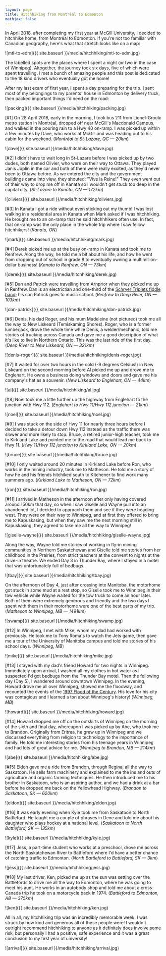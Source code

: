```yaml
---
layout: page
title: Hitchhiking from Montréal to Edmonton
mathjax: false
---
```


In April 2018, after completing my first year at McGill University, I decided to hitchhike home, from Montréal to Edmonton. If you're not too familiar with Canadian geography, here's what that stretch looks like on a map:

![mtl-to-edm]({{ site.baseurl }}/media/hitchhiking/mtl-to-edm.jpg)

The labelled spots are the places where I spent a night (or two in the case of Winnipeg). Altogether, the journey took six days, five of which were spent travelling. I met a bunch of amazing people and this post is dedicated to the 18 kind drivers who eventually got me home!  

After my last exam of first year, I spent a day preparing for the trip. I sent most of my belongings to my parents' house in Edmonton by delivery truck, then packed important things I'd need on the road:

![packing]({{ site.baseurl }}/media/hitchhiking/packing.jpg)

[#1] On 28 April 2018, early in the morning, I took bus 211 from Lionel-Groulx metro station in Montréal, dropped off near McGill's Macdonald Campus, and walked in the pouring rain to a Hwy 40 on-ramp. I was picked up within a few minutes by Dave, who works at McGill and was heading out to his cabin for the weekend. (_Montréal to St-Lazare, QC &mdash; 20km_)

![dave]({{ site.baseurl }}/media/hitchhiking/dave.jpg)

[#2] I didn't have to wait long in St-Lazare before I was picked up by two dudes, both named Olivier, who were on their way to Ottawa. They played Janis Joplin in the car and both of them were really excited, as they'd never been to Ottawa before. As we entered the city and the government buildings came into view, they shouted: "Vive la Reine!" They even went out of their way to drop me off in Kanata so I wouldn't get stuck too deep in the capital city. (_St-Lazare to Kanata, ON &mdash; 172km_)

![oliviers]({{ site.baseurl }}/media/hitchhiking/oliviers.jpg)

[#3] In Kanata I got a ride without even sticking out my thumb! I was lost walking in a residential area in Kanata when Mark asked if I was hitchhiking. He brought me to an on-ramp that he said hitchhhikers often use. In fact, that on-ramp was the only place in the whole trip where I saw fellow hitchhikers! (_Kanata, ON_)

![mark]({{ site.baseurl }}/media/hitchhiking/mark.jpg)

[#4] Derek picked me up at the busy on-ramp in Kanata and took me to Renfrew. Along the way, he told me a bit about his life, and how he went from dropping out of school in grade 8 to eventually owning a multimillion-dollar business! (_Kanata to Renfrew, ON &mdash; 73km_)

![derek]({{ site.baseurl }}/media/hitchhiking/derek.jpg)

[#5] Dan and Patrick were travelling from Arnprior when they picked me up in Renfrew. Dan is an electrictian and one-third of the [Schryer Triplets fiddle band](https://algomatrad.ca/2018/01/louis-pierre-and-daniel-schryer-the-schryer-triplets-individual-bios/); his son Patrick goes to music school. (_Renfrew to Deep River, ON &mdash; 103km_)

![dan-patrick]({{ site.baseurl }}/media/hitchhiking/dan-patrick.jpg)

[#6] Denis, his dad Roger, and his mum Madeleine (not pictured) took me all the way to New Liskeard (Temiskaming Shores). Roger, who is a former lumberjack, drove the whole time while Denis, a welder/mechanic, told me stories of trucking across Canada and gave me a good description of what it's like to live in Northern Ontario. This was the last ride of the first day. (_Deep River to New Liskeard, ON &mdash; 321km_)

![denis-roger]({{ site.baseurl }}/media/hitchhiking/denis-roger.jpg)

[#7] It waited for over two hours in the cold (-9 degrees Celsius!) in New Liskeard on the second morning before Al picked me up and drove me to Englehart. He owns a business doing windows and doors and gave me his company's hat as a souvenir. (_New Liskeard to Englehart, ON &mdash; 44km_)

![al]({{ site.baseurl }}/media/hitchhiking/al.jpg)

[#8] Noël took me a little further up the highway from Englehart to the junction with Hwy 112. (_Englehart to Hwy 11/Hwy 112 junction &mdash; 21km_)

![noel]({{ site.baseurl }}/media/hitchhiking/noel.jpg)

[#9] I was stuck on the side of Hwy 11 for nearly three hours before I decided to take a detour down Hwy 112 instead as the traffic there was slower and more likely to stop. Bruce, a retired junior-high teacher, took me to Kirkland Lake and pointed me to the road that would lead me back to Hwy 11. (_Hwy 11/Hwy 112 junction to Kirkland Lake, ON &mdash; 20km_)

![bruce]({{ site.baseurl }}/media/hitchhiking/bruce.jpg)

[#10] I only waited around 20 minutes in Kirkland Lake before Ron, who works in the mining industry, took me to Matheson. He told me a story of how he and his friends hitchiked south to Kitchener to find work many summers ago. (_Kirkland Lake to Matheson, ON &mdash; 72km_)

![ron]({{ site.baseurl }}/media/hitchhiking/ron.jpg)

[#11] I arrived in Matheson in the afternoon after only having covered around 150km that day, so when I saw Giselle and Wayne pull into an abandoned lot, I decided to approach them and see if they were heading west. They were on their way to Winnipeg, and at first they offered to bring me to Kapuskasing, but when they saw me the next morning still in Kapuskasing, they agreed to take me all the way to Winnipeg!

![giselle-wayne]({{ site.baseurl }}/media/hitchhiking/giselle-wayne.jpg)

Along the way, Wayne told me stories of working in fly-in mining communities in Northern Saskatchewan and Giselle told me stories from her childhood in the Prairies, from strict teachers at the convent to nights at the drive-in theatre. We ended Day 3 in Thunder Bay, where I stayed in a motel that was unfortunately full of bedbugs.

![tbay]({{ site.baseurl }}/media/hitchhiking/tbay.jpg)

On the afternoon of Day 4, just after crossing into Manitoba, the motorhome got stuck in some mud at a rest stop, so Giselle took me to Winnipeg in their tow vehicle while Wayne waited for the tow truck to come an hour later. Both of them were extremely generous and friendly and the two days I spent with them in their motorhome were one of the best parts of my trip. (_Matheson to Winnipeg, MB &mdash; 1491km_)

![swamp]({{ site.baseurl }}/media/hitchhiking/swamp.jpg)

[#12] In Winnipeg, I met with Mike, whom my dad had worked with previously. He took me to Tony Roma's to watch the Jets game, then gave me a tour of the University of Manitoba campus and told me stories of his school days. (_Winnipeg, MB_)

![mike]({{ site.baseurl }}/media/hitchhiking/mike.jpg)

[#13] I stayed with my dad's friend Howard for two nights in Winnipeg. Immediately upon arrival, I washed all my clothes in hot water as I suspected I'd got bedbugs from the Thunder Bay motel. Then the following day (Day 5), I wandered around downtown Winnipeg. In the evening, Howard drove me all over Winnipeg, showed me the floodway, and recounted the events of the [1997 Flood of the Century](https://en.wikipedia.org/wiki/1997_Red_River_flood). His love for his city was contagious and I learned a ton about Winnipeg's history! (_Winnipeg, MB_)

![howard]({{ site.baseurl }}/media/hitchhiking/howard.jpg)

[#14] Howard dropped me off on the outskirts of Winnipeg on the morning of the sixth and final day, whereupon I was picked up by Abe, who took me to Brandon. Originally from Eritrea, he grew up in Winnipeg and we discussed everything from religion to technology to the importance of family. He told me interesting stories from his teenage years in Winnipeg and had lots of great advice for me. (_Winnipeg to Brandon, MB &mdash; 214km_)

![abe]({{ site.baseurl }}/media/hitchhiking/abe.jpg)

[#15] Eldon gave me a ride from Brandon, through Regina, all the way to Saskatoon. He sells farm machinery and explained to me the ins and outs of agriculture and organic farming techniques. He then introduced me to his brother in Saskatoon, who is an aspiring author, and we had a drink at a bar before he dropped me back on the Yellowhead Highway. (_Brandon to Saskatoon, SK &mdash; 620km_)

![eldon]({{ site.baseurl }}/media/hitchhiking/eldon.jpg)

[#16] It was early evening when Kyle took me from Saskatoon to North Battleford. He taught me a couple of phrases in Dene and told me about his daughter who plays hockey at a national level. (_Saskatoon to North Battleford, SK &mdash; 135km_)

![kyle]({{ site.baseurl }}/media/hitchhiking/kyle.jpg)

[#17] Jess, a part-time student who works at a preschool, drove me across the North Saskatchewan River to Battleford where I'd have a better chance of catching traffic to Edmonton. (_North Battleford to Battleford, SK &mdash; 3km_)

![jess]({{ site.baseurl }}/media/hitchhiking/jess.jpg)

[#18] My last driver, Ken, picked me up as the sun was setting over the Battlefords to drive me all the way to Edmonton, where he was going to meet his aunt. He works in an autobody shop and told me about a cross-Canada trip he took on a motorcycle back in 1974. (_Battleford to Edmonton, AB &mdash; 375km_)

![ken]({{ site.baseurl }}/media/hitchhiking/ken.jpg)

All in all, my hitchhiking trip was an incredibly memorable week. I was struck by how kind and generous all of these people were! I wouldn't outright recommend hitchhiking to anyone as it definitely does involve some risk, but personally I had a positive, safe experience and it was a great conclusion to my first year of university!

![arrival]({{ site.baseurl }}/media/hitchhiking/arrival.jpg)